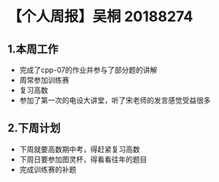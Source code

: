 # 【个人周报】吴桐 20188274

## 1.**本周工作**
- 完成了cpp-07的作业并参与了部分题的讲解
- 周常参加训练赛
- 复习高数
- 参加了第一次的电设大讲堂，听了宋老师的发言感觉受益很多
## 2.**下周计划**
- 下周就要高数期中考，得赶紧复习高数
- 下周日要参加图灵杯，得看看往年的题目
- 完成训练赛的补题
